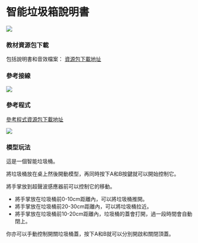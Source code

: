 # 智能垃圾箱說明書

![](https://kittenbothk.readthedocs.io/en/latest/\_images/06\_bin.png)

### 教材資源包下載

包括說明書和音效檔案： [資源包下載地址](https://bit.ly/Powerbrick10in1BuildingGuide)

### 參考接線

![](https://kittenbothk.readthedocs.io/en/latest/\_images/06\_bincon.png)

### 參考程式

[參考程式資源包下載地址](https://bit.ly/Powerbrick10in1ModelsHex)

![](https://kittenbothk.readthedocs.io/en/latest/\_images/06\_bincode.png)

### 模型玩法

這是一個智能垃圾桶。

將垃圾桶放在桌上然後開動模型，再同時按下A和B按鍵就可以開始控制它。

將手掌放到超聲波感應器前可以控制它的移動。

* 將手掌放在垃圾桶前0-10cm距離內，可以將垃圾桶推開。
* 將手掌放在垃圾桶前20-30cm距離內，可以將垃圾桶拉近。
* 將手掌放在垃圾桶前10-20cm距離內，垃圾桶的蓋會打開，過一段時間會自動閉上。

你亦可以手動控制開關垃圾桶蓋，按下A和B就可以分別開啟和關閉頂蓋。
